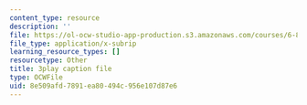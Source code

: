 ```yaml
---
content_type: resource
description: ''
file: https://ol-ocw-studio-app-production.s3.amazonaws.com/courses/6-890-algorithmic-lower-bounds-fun-with-hardness-proofs-fall-2014/8e509afd7891ea80494c956e107d87e6_28WhZvnvsAg.srt
file_type: application/x-subrip
learning_resource_types: []
resourcetype: Other
title: 3play caption file
type: OCWFile
uid: 8e509afd-7891-ea80-494c-956e107d87e6
---
```

